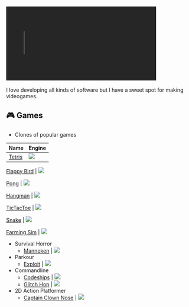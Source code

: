 ![Welcome](./Assets/Welcome.gif)

I love developing all kinds of software but I have a sweet spot for making videogames.

## 🎮 Games
### 
- Clones of popular games

Name | Engine
---|---
[Tetris](https://github.com/Nizar1999/Yet-Another-Tetris-Clone) | ![](https://img.shields.io/badge/-Unity-grey?logo=unity)

[Flappy Bird](https://github.com/Nizar1999/Yet-Another-Flappy-Bird-Clone) | ![](https://img.shields.io/badge/-Unreal%20Engine-grey?logo=unreal-engine&logoColor=white)

[Pong](https://github.com/Nizar1999/Yet-Another-Pong-Clone) | ![](https://img.shields.io/badge/-Unity-grey?logo=unity)

[Hangman](https://github.com/Nizar1999/Yet-Another-Hangman-Clone) | ![](https://img.shields.io/badge/-Unity-grey?logo=unity)

[TicTacToe](https://github.com/Nizar1999/Unbeatable-TicTacToe) | ![](https://img.shields.io/badge/-Unity-grey?logo=unity)

[Snake](https://github.com/Nizar1999/Yet-Another-Snake-Clone) | ![](https://img.shields.io/badge/-Unity-grey?logo=unity)

[Farming Sim](https://github.com/Nizar1999/Farming-Sim) | ![](https://img.shields.io/badge/-Unity-grey?logo=unity)

- Survival Horror
  - [Manneken](https://github.com/Nizar1999/Manneken) | ![](https://img.shields.io/badge/-Unreal%20Engine-grey?logo=unreal-engine&logoColor=white)
- Parkour
  - [Exploit](https://github.com/Nizar1999/Expl01t) | ![](https://img.shields.io/badge/-Unreal%20Engine-grey?logo=unreal-engine&logoColor=white)
- Commandline
  - [Codeships](https://github.com/Nizar1999/Codeships) | ![](https://img.shields.io/badge/-C++-grey?logo=cplusplus&logoColor=white)
  - [Glitch Hop](https://github.com/Nizar1999/Glitch-Hop) | ![](https://img.shields.io/badge/-C++-grey?logo=cplusplus&logoColor=white)
- 2D Action Platformer
  - [Captain Clown Nose](https://github.com/Nizar1999/Captain-Clown-Nose) | ![](https://img.shields.io/badge/-Godot-grey?logo=godot-engine&logoColor=white)


